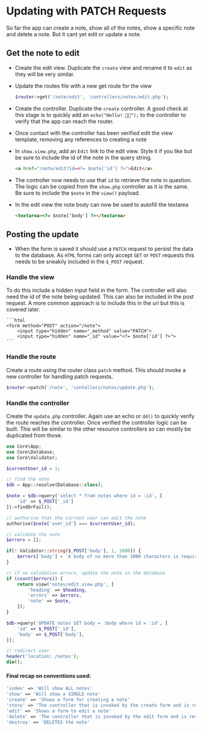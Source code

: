 # Updating with PATCH Requests

So far the app can create a note, show all of the notes, show a specific note and delete a note. But it cant yet edit or update a note. 

## Get the note to edit

- Create the edit view. Duplicate the `create` view and rename it to `edit` as they will be very similar.
- Update the routes file with a new get route for the view

    ```php
    $router->get('/note/edit', 'controllers/notes/edit.php');
    ```
- Create the controller. Duplicate the `create` controller. A good check at this stage is to quickly add an `echo("Hello! 👋🏻");` to the controller to verify that the app can reach the router.
- Once contact with the controller has been verified edit the view template, removing any references to creating a note
- In `show.view.php`, add an `Edit` link to the edit view. Style it if you like but be sure to include the id of the note in the query string.

    ```html
    <a href="/note/edit?id=<?= $note['id'] ?>">Edit</a>
    ```
- The controller now needs to use that `id` to retrieve the note in question. The logic can be copied from the `show.php` controller as it is the same. Be sure to include the `$note` in the `view()` payload.
- In the edit view the note body can now be used to autofill the textarea

    ```html
    <textarea><?= $note['body'] ?></textarea>
    ```

## Posting the update
- When the form is saved it should use a `PATCH` request to persist the data to the database. As `HTML` forms can only accept `GET` or `POST` requests this needs to be sneakily included in the `$_POST` request. 

### Handle the view
To do this include a hidden input field in the form. The controller will also need the id of the note being updated. This can also be included in the post request. A more common approach is to include this in the uri but this is covered later.

    ```html
    <form method="POST" action="/note">
        <input type="hidden" name="_method" value="PATCH">
        <input type="hidden" name="_id" value="<?= $note['id'] ?>">
    ```

### Handle the route
Create a route using the router class `patch` method. This should invoke a new controller for handling patch requests.
    
```php
$router->patch('/note', 'contollers/notes/update.php');
```

### Handle the controller
Create the `update.php` controller. Again use an echo or `dd()` to quickly verify the route reaches the controller. Once verified the controller logic can be built. This will be similar to the other resource controllers so can mostly be duplicated from those.

```php
use Core\App;
use Core\Database;
use Core\Validator;

$currentUser_id = 1;

// find the note
$db = App::resolve(Database::class);

$note = $db->query('select * from notes where id = :id', [
    'id' => $_POST['_id']
])->findOrFail();

// authorise that the current user can edit the note
authorise($note['user_id'] === $currentUser_id);

// validate the note
$errors = [];

if(! Validator::string($_POST['body'], 1, 1000)) {
    $errors['body'] = 'A body of no more than 1000 characters is required';
}

// if no validation errors, update the note in the database
if (count($errors)) {
    return view('notes/edit.view.php', [
        'heading' => $heading,
        'errors' => $errors,
        'note' => $note,
    ]);
}

$db->query('UPDATE notes SET body = :body where id = :id', [
    'id' => $_POST['_id'],
    'body' => $_POST['body'],
]);

// redirect user
header('location: /notes');
die();
```

#### Final recap on conventions used:

```php
'index' => 'Will show ALL notes'
'show' => 'Will show a SINGLE note'
'create' => 'Shows a form for creating a note'
'store' => 'The controller that is invoked by the create form and is responsible for actually persisting the note to the database'
'edit' => 'Shows a form to edit a note'
'delete' => 'The controller that is invoked by the edit form and is responsible for actually persisting the updated note to the database'
'destroy' => 'DELETES the note'
```